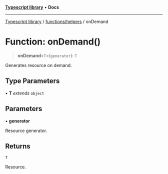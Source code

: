 [**Typescript library**](../../../index.md) • **Docs**

***

[Typescript library](../../../modules.md) / [functions/helpers](../index.md) / onDemand

# Function: onDemand()

> **onDemand**\<`T`\>(`generator`): `T`

Generates resource on demand.

## Type Parameters

• **T** *extends* `object`

## Parameters

• **generator**

Resource generator.

## Returns

`T`

Resource.
